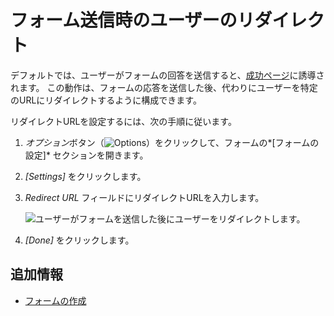 # フォーム送信時のユーザーのリダイレクト

デフォルトでは、ユーザーがフォームの回答を送信すると、[成功ページ](../creating-and-managing-forms/creating-forms.md#adding-a-success-page)に誘導されます。 この動作は、フォームの応答を送信した後、代わりにユーザーを特定のURLにリダイレクトするように構成できます。

リダイレクトURLを設定するには、次の手順に従います。

1.  *オプション*ボタン（![Options](../../../images/icon-actions.png)）をクリックして、フォームの*[フォームの設定]* セクションを開きます。

2.  *[Settings]* をクリックします。

3.  *Redirect URL* フィールドにリダイレクトURLを入力します。

    ![ユーザーがフォームを送信した後にユーザーをリダイレクトします。](./redirecting-users-on-form-submission/images/01.png)

4.  *[Done]* をクリックします。

## 追加情報

  - [フォームの作成](../creating-and-managing-forms/creating-forms.md)
